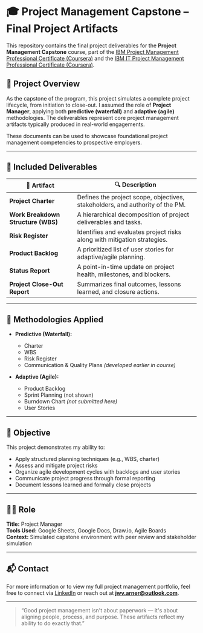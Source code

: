 # 🎓 Project Management Capstone – Final Project Artifacts

This repository contains the final project deliverables for the **Project Management Capstone** course, part of the [IBM Project Management Professional Certificate (Coursera)](https://www.coursera.org/professional-certificates/ibm-project-manager) and the [IBM IT Project Management Professional Certificate (Coursera)](https://www.coursera.org/professional-certificates/ibm-it-project-manager#courses).

## 📌 Project Overview

As the capstone of the program, this project simulates a complete project lifecycle, from initiation to close-out. I assumed the role of **Project Manager**, applying both **predictive (waterfall)** and **adaptive (agile)** methodologies. The deliverables represent core project management artifacts typically produced in real-world engagements.

These documents can be used to showcase foundational project management competencies to prospective employers.

---

## 🧾 Included Deliverables

| 📄 Artifact | 🔍 Description |
|------------|----------------|
| **Project Charter** | Defines the project scope, objectives, stakeholders, and authority of the PM. |
| **Work Breakdown Structure (WBS)** | A hierarchical decomposition of project deliverables and tasks. |
| **Risk Register** | Identifies and evaluates project risks along with mitigation strategies. |
| **Product Backlog** | A prioritized list of user stories for adaptive/agile planning. |
| **Status Report** | A point-in-time update on project health, milestones, and blockers. |
| **Project Close-Out Report** | Summarizes final outcomes, lessons learned, and closure actions. |

---

## 🔧 Methodologies Applied

- **Predictive (Waterfall):**
  - Charter
  - WBS
  - Risk Register
  - Communication & Quality Plans *(developed earlier in course)*

- **Adaptive (Agile):**
  - Product Backlog
  - Sprint Planning (not shown)
  - Burndown Chart *(not submitted here)*
  - User Stories

---

## 🎯 Objective

This project demonstrates my ability to:
- Apply structured planning techniques (e.g., WBS, charter)
- Assess and mitigate project risks
- Organize agile development cycles with backlogs and user stories
- Communicate project progress through formal reporting
- Document lessons learned and formally close projects

---

## 🧑‍💼 Role

**Title:** Project Manager  
**Tools Used:** Google Sheets, Google Docs, Draw.io, Agile Boards  
**Context:** Simulated capstone environment with peer review and stakeholder simulation

---

## 📬 Contact

For more information or to view my full project management portfolio, feel free to connect via [LinkedIn](https://www.linkedin.com/in/joshuawvarner) or reach out at **jwv.arner@outlook.com**.

---

> “Good project management isn't about paperwork — it's about aligning people, process, and purpose. These artifacts reflect my ability to do exactly that.”

